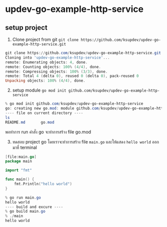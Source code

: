 # updev-go-example-http-service

## setup project 
1. Clone project from git ``git clone https://github.com/ksupdev/updev-go-example-http-service.git``

```powershell
git clone https://github.com/ksupdev/updev-go-example-http-service.git
Cloning into 'updev-go-example-http-service'...
remote: Enumerating objects: 4, done.
remote: Counting objects: 100% (4/4), done.
remote: Compressing objects: 100% (3/3), done.
remote: Total 4 (delta 0), reused 0 (delta 0), pack-reused 0
Unpacking objects: 100% (4/4), done.
```

2. setup module ``go mod init github.com/ksupdev/updev-go-example-http-service``
```powershell
% go mod init github.com/ksupdev/updev-go-example-http-service
go: creating new go.mod: module github.com/ksupdev/updev-go-example-http-service
---- file on current directory ----
ls
README.md       go.mod
```

พอทำการ run คำสั่ง go จะทำการสร้าง file go.mod

3. ทดสอบ project go โดยเราจะทำการสร้าง file ``main.go`` และให้แสดง ``hello world`` ออกมาที่ terminal

```go
[file:main.go]
package main

import "fmt"

func main() {
	fmt.Println("hello world")
}
```

```powershell
% go run main.go
hello world
---- build and excure ----
% go build main.go
% ./main
hello world
```



